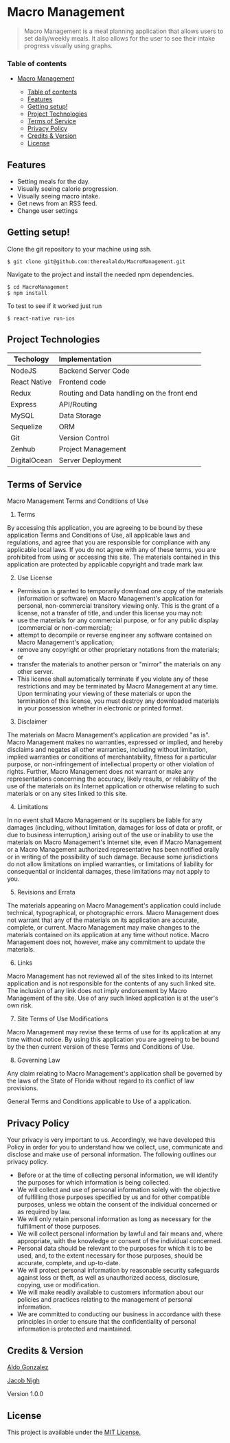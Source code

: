 # Macro Management

> Macro Management is a meal planning application that allows users to set daily/weekly meals. It
> also allows for the user to see their intake progress visually using graphs.

### Table of contents
<!-- TOC depthFrom:1 depthTo:6 withLinks:1 updateOnSave:1 orderedList:0 -->

- [Macro Management](#macro-management)

	- [Table of contents](#table-of-contents)
	- [Features](#features)
	- [Getting setup!](#getting-setup)
	- [Project Technologies](#project-technologies)
	- [Terms of Service](#terms-of-service)
	- [Privacy Policy](#privacy-policy)
	- [Credits & Version](#credits-version)
	- [License](#license)

<!-- TOC -->

## Features
* Setting meals for the day.
* Visually seeing calorie progression.
* Visually seeing macro intake.
* Get news from an RSS feed.
* Change user settings

## Getting setup!

Clone the git repository to your machine using ssh.
```
$ git clone git@github.com:therealaldo/MacroManagement.git
```

Navigate to the project and install the needed npm dependencies.
```
$ cd MacroManagement
$ npm install
```

To test to see if it worked just run

```
$ react-native run-ios
```

## Project Technologies

| Techology           | Implementation |
| ------------------- |:-------------|
| NodeJS              | Backend Server Code |
| React Native        | Frontend code |
| Redux               | Routing and Data handling on the front end |
| Express             | API/Routing |
| MySQL               | Data Storage |
| Sequelize           | ORM |
| Git                 | Version Control |
| Zenhub              | Project Management |
| DigitalOcean        | Server Deployment  |

## Terms of Service

Macro Management Terms and Conditions of Use

1. Terms

  By accessing this application, you are agreeing to be bound by these application Terms and Conditions of Use, all applicable laws and regulations, and agree that you are responsible for compliance with any applicable local laws. If you do not agree with any of these terms, you are prohibited from using or accessing this site. The materials contained in this application are protected by applicable copyright and trade mark law.

2. Use License

  * Permission is granted to temporarily download one copy of the materials (information or software) on Macro Management's application for personal, non-commercial transitory viewing only. This is the grant of a license, not a transfer of title, and under this license you may not:
  * use the materials for any commercial purpose, or for any public display (commercial or non-commercial);
  * attempt to decompile or reverse engineer any software contained on Macro Management's application;
  * remove any copyright or other proprietary notations from the materials; or
  * transfer the materials to another person or "mirror" the materials on any other server.
  * This license shall automatically terminate if you violate any of these restrictions and may be terminated by Macro Management at any time. Upon terminating your viewing of these materials or upon the termination of this license, you must destroy any downloaded materials in your possession whether in electronic or printed format.

3. Disclaimer

  The materials on Macro Management's application are provided "as is". Macro Management makes no warranties, expressed or implied, and hereby disclaims and negates all other warranties, including without limitation, implied warranties or conditions of merchantability, fitness for a particular purpose, or non-infringement of intellectual property or other violation of rights. Further, Macro Management does not warrant or make any representations concerning the accuracy, likely results, or reliability of the use of the materials on its Internet application or otherwise relating to such materials or on any sites linked to this site.

4. Limitations

  In no event shall Macro Management or its suppliers be liable for any damages (including, without limitation, damages for loss of data or profit, or due to business interruption,) arising out of the use or inability to use the materials on Macro Management's Internet site, even if Macro Management or a Macro Management authorized representative has been notified orally or in writing of the possibility of such damage. Because some jurisdictions do not allow limitations on implied warranties, or limitations of liability for consequential or incidental damages, these limitations may not apply to you.

5. Revisions and Errata

  The materials appearing on Macro Management's application could include technical, typographical, or photographic errors. Macro Management does not warrant that any of the materials on its application are accurate, complete, or current. Macro Management may make changes to the materials contained on its application at any time without notice. Macro Management does not, however, make any commitment to update the materials.

6. Links

  Macro Management has not reviewed all of the sites linked to its Internet application and is not responsible for the contents of any such linked site. The inclusion of any link does not imply endorsement by Macro Management of the site. Use of any such linked application is at the user's own risk.

7. Site Terms of Use Modifications

  Macro Management may revise these terms of use for its application at any time without notice. By using this application you are agreeing to be bound by the then current version of these Terms and Conditions of Use.

8. Governing Law

  Any claim relating to Macro Management's application shall be governed by the laws of the State of Florida without regard to its conflict of law provisions.

  General Terms and Conditions applicable to Use of a application.

## Privacy Policy

Your privacy is very important to us. Accordingly, we have developed this Policy in order for you to understand how we collect, use, communicate and disclose and make use of personal information. The following outlines our privacy policy.

* Before or at the time of collecting personal information, we will identify the purposes for which information is being collected.
* We will collect and use of personal information solely with the objective of fulfilling those purposes specified by us and for other compatible purposes, unless we obtain the consent of the individual concerned or as required by law.
* We will only retain personal information as long as necessary for the fulfillment of those purposes.
* We will collect personal information by lawful and fair means and, where appropriate, with the knowledge or consent of the individual concerned.
* Personal data should be relevant to the purposes for which it is to be used, and, to the extent necessary for those purposes, should be accurate, complete, and up-to-date.
* We will protect personal information by reasonable security safeguards against loss or theft, as well as unauthorized access, disclosure, copying, use or modification.
* We will make readily available to customers information about our policies and practices relating to the management of personal information.
* We are committed to conducting our business in accordance with these principles in order to ensure that the confidentiality of personal information is protected and maintained.

## Credits & Version

[Aldo Gonzalez](https://github.com/therealaldo)

[Jacob Nigh](https://github.com/jacobnigh)

Version 1.0.0

## License

This project is available under the [MIT License.](https://github.com/therealaldo/MacroManagement/blob/master/LICENSE)
